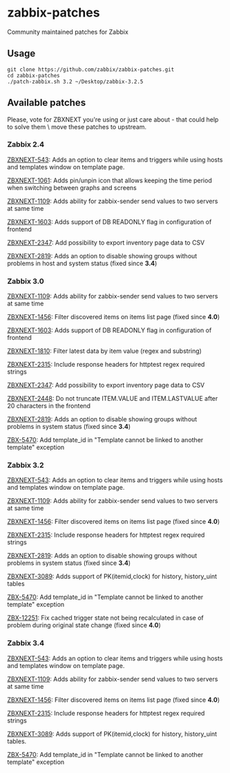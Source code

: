zabbix-patches
==============

Community maintained patches for Zabbix

## Usage

```
git clone https://github.com/zabbix/zabbix-patches.git
cd zabbix-patches
./patch-zabbix.sh 3.2 ~/Desktop/zabbix-3.2.5
```

## Available patches

Please, vote for ZBXNEXT you're using or just care about - that could help to solve them \ move these patches to upstream.

### Zabbix 2.4

[ZBXNEXT-543](https://support.zabbix.com/browse/ZBXNEXT-543): Adds an option to clear items and triggers while using hosts and templates window on template page.

[ZBXNEXT-1061](https://support.zabbix.com/browse/ZBXNEXT-1061): Adds pin/unpin icon that allows keeping the time period when switching between graphs and screens

[ZBXNEXT-1109](https://support.zabbix.com/browse/ZBXNEXT-1109): Adds ability for zabbix-sender send values to two servers at same time

[ZBXNEXT-1603](https://support.zabbix.com/browse/ZBXNEXT-1603): Adds support of DB READONLY flag in configuration of frontend

[ZBXNEXT-2347](https://support.zabbix.com/browse/ZBXNEXT-2347): Add possibility to export inventory page data to CSV

[ZBXNEXT-2819](https://support.zabbix.com/browse/ZBXNEXT-2819): Adds an option to disable showing groups without problems in host and system status (fixed since **3.4**)

### Zabbix 3.0

[ZBXNEXT-1109](https://support.zabbix.com/browse/ZBXNEXT-1109): Adds ability for zabbix-sender send values to two servers at same time

[ZBXNEXT-1456](https://support.zabbix.com/browse/ZBXNEXT-1456): Filter discovered items on items list page (fixed since **4.0**)

[ZBXNEXT-1603](https://support.zabbix.com/browse/ZBXNEXT-1603): Adds support of DB READONLY flag in configuration of frontend

[ZBXNEXT-1810](https://support.zabbix.com/browse/ZBXNEXT-1810): Filter latest data by item value (regex and substring)

[ZBXNEXT-2315](https://support.zabbix.com/browse/ZBXNEXT-2315): Include response headers for httptest regex required strings

[ZBXNEXT-2347](https://support.zabbix.com/browse/ZBXNEXT-2347): Add possibility to export inventory page data to CSV

[ZBXNEXT-2448](https://support.zabbix.com/browse/ZBXNEXT-2448): Do not truncate ITEM.VALUE and ITEM.LASTVALUE after 20 characters in the frontend

[ZBXNEXT-2819](https://support.zabbix.com/browse/ZBXNEXT-2819): Adds an option to disable showing groups without problems in system status (fixed since **3.4**)

[ZBX-5470](https://support.zabbix.com/browse/ZBX-5470): Add template_id in "Template cannot be linked to another template" exception

### Zabbix 3.2

[ZBXNEXT-543](https://support.zabbix.com/browse/ZBXNEXT-543): Adds an option to clear items and triggers while using hosts and templates window on template page.

[ZBXNEXT-1109](https://support.zabbix.com/browse/ZBXNEXT-1109): Adds ability for zabbix-sender send values to two servers at same time

[ZBXNEXT-1456](https://support.zabbix.com/browse/ZBXNEXT-1456): Filter discovered items on items list page (fixed since **4.0**)

[ZBXNEXT-2315](https://support.zabbix.com/browse/ZBXNEXT-2315): Include response headers for httptest regex required strings

[ZBXNEXT-2819](https://support.zabbix.com/browse/ZBXNEXT-2819): Adds an option to disable showing groups without problems in system status (fixed since **3.4**)

[ZBXNEXT-3089](https://support.zabbix.com/browse/ZBXNEXT-3089): Adds support of PK(itemid,clock) for history, history_uint tables

[ZBX-5470](https://support.zabbix.com/browse/ZBX-5470): Add template_id in "Template cannot be linked to another template" exception

[ZBX-12251](https://support.zabbix.com/browse/ZBX-12251): Fix cached trigger state not being recalculated in case of problem during original state change (fixed since **4.0**)

### Zabbix **3.4**

[ZBXNEXT-543](https://support.zabbix.com/browse/ZBXNEXT-543): Adds an option to clear items and triggers while using hosts and templates window on template page.

[ZBXNEXT-1109](https://support.zabbix.com/browse/ZBXNEXT-1109): Adds ability for zabbix-sender send values to two servers at same time

[ZBXNEXT-1456](https://support.zabbix.com/browse/ZBXNEXT-1456): Filter discovered items on items list page (fixed since **4.0**)

[ZBXNEXT-2315](https://support.zabbix.com/browse/ZBXNEXT-2315): Include response headers for httptest regex required strings

[ZBXNEXT-3089](https://support.zabbix.com/browse/ZBXNEXT-3089): Adds support of PK(itemid,clock) for history, history_uint tables.

[ZBX-5470](https://support.zabbix.com/browse/ZBX-5470): Add template_id in "Template cannot be linked to another template" exception
